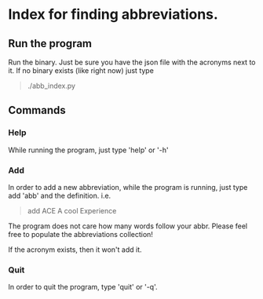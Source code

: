 # Index for finding abbreviations.

## Run the program
Run the binary. Just be sure you have the json file with the acronyms next to it.
If no binary exists (like right now) just type
> ./abb_index.py

## Commands

### Help
While running the program, just type 'help' or '-h'

### Add
In order to add a new abbreviation, while the program is running, just type add 'abb' and the definition.
i.e.
> add ACE A cool Experience

The program does not care how many words follow your abbr.
Please feel free to populate the abbreviations collection!

If the acronym exists, then it won't add it.

### Quit
In order to quit the program, type 'quit' or '-q'.
